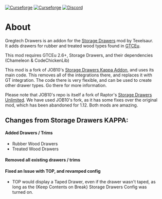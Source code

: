 [![Curseforge](http://cf.way2muchnoise.eu/full_845779_downloads.svg)](https://www.curseforge.com/minecraft/mc-mods/gregtech-drawers) [![Curseforge](http://cf.way2muchnoise.eu/versions/For%20MC_557242_all.svg)](https://www.curseforge.com/minecraft/mc-mods/gregtech-drawers) [![Discord](https://img.shields.io/discord/927050775073534012.svg?colorB=7289DA&logo=data:image/png;base64,iVBORw0KGgoAAAANSUhEUgAAAHYAAABWAgMAAABnZYq0AAAACVBMVEUAAB38%2FPz%2F%2F%2F%2Bm8P%2F9AAAAAXRSTlMAQObYZgAAAAFiS0dEAIgFHUgAAAAJcEhZcwAACxMAAAsTAQCanBgAAAAHdElNRQfhBxwQJhxy2iqrAAABoElEQVRIx7WWzdGEIAyGgcMeKMESrMJ6rILZCiiBg4eYKr%2Fd1ZAfgXFm98sJfAyGNwno3G9sLucgYGpQ4OGVRxQTREMDZjF7ILSWjoiHo1n%2BE03Aw8p7CNY5IhkYd%2F%2F6MtO3f8BNhR1QWnarCH4tr6myl0cWgUVNcfMcXACP1hKrGMt8wcAyxide7Ymcgqale7hN6846uJCkQxw6GG7h2MH4Czz3cLqD1zHu0VOXMfZjHLoYvsdd0Q7ZvsOkafJ1P4QXxrWFd14wMc60h8JKCbyQvImzlFjyGoZTKzohwWR2UzSONHhYXBQOaKKsySsahwGGDnb%2FiYPJw22sCqzirSULYy1qtHhXGbtgrM0oagBV4XiTJok3GoLoDNH8ooTmBm7ZMsbpFzi2bgPGoXWXME6XT%2BRJ4GLddxJ4PpQy7tmfoU2HPN6cKg%2BledKHBKlF8oNSt5w5g5o8eXhu1IOlpl5kGerDxIVT%2BztzKepulD8utXqpChamkzzuo7xYGk%2FkpSYuviLXun5bzdRf0Krejzqyz7Z3p0I1v2d6HmA07dofmS48njAiuMgAAAAASUVORK5CYII%3D)](https://discord.com/invite/zwQzqP8b6q)

# About
Gregtech Drawers is an addon for the [Storage Drawers](https://www.curseforge.com/minecraft/mc-mods/storage-drawers) mod by Texelsaur.  
It adds drawers for rubber and treated wood types found in [GTCEu](https://www.curseforge.com/minecraft/mc-mods/gregtech-ce-unofficial). 

This mod requires GTCEu 2.6+, Storage Drawers, and their dependencies (Chameleon & CodeChickenLib)

This mod is a fork of JOB10's [Storage Drawers Kappa Addon](https://www.curseforge.com/minecraft/mc-mods/storagedrawerskappa), and uses its main code. This removes all of the integrations there, and replaces it with GT integration. The code there is very flexible, and can be used to create other drawer types. Go there for more information. 

Please note that JOB10's repo is itself a fork of Raptor's [Storage Drawers Unlimited](https://www.curseforge.com/minecraft/mc-mods/storage-drawers-unlimited). We have used JOB10's fork, as it has some fixes over the original mod, which has been abandoned for 1.12. Both mods are amazing.

## Changes from Storage Drawers KAPPA:

#### Added Drawers / Trims
* Rubber Wood Drawers
* Treated Wood Drawers

#### Removed all existing drawers / trims

#### Fixed an Issue with TOP, and revamped config
* TOP would display a Taped Drawer, even if the drawer wasn't taped, as long as the {Keep Contents on Break} Storage Drawers Config was turned on.



